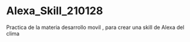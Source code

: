 # Alexa_Skill_210128
Practica de la materia desarrollo movil , para crear una skill de Alexa del clima
